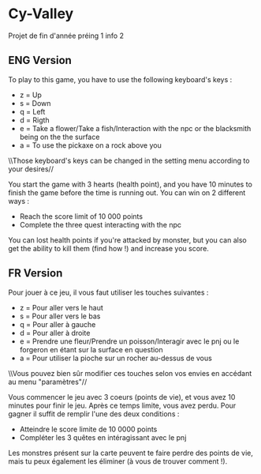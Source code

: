 # Cy-Valley
Projet de fin d'année préing 1 info 2


ENG Version
------------
To play to this game, you have to use the following keyboard's keys :
- z = Up
- s = Down
- q = Left
- d = Rigth
- e = Take a flower/Take a fish/Interaction with the npc or the blacksmith being on the the surface
- a  = To use the pickaxe on a rock above you

\\\Those keyboard's keys can be changed in the setting menu according to your desires//


You start the game with 3 hearts (health point), and you have 10 minutes to finish the game before the time is running out. You can win on 2 different ways : 
- Reach the score limit of 10 000 points
- Complete the three quest interacting with the npc
                                  
You can lost health points if you're attacked by monster, but you can also get the ability to kill them (find how !) and increase you score.          
          
FR Version
-----------
Pour jouer à ce jeu, il vous faut utiliser les touches suivantes :
- z = Pour aller vers le haut
- s = Pour aller vers le bas
- q = Pour aller à gauche
- d = Pour aller à droite
- e = Prendre une fleur/Prendre un poisson/Interagir avec le pnj ou le forgeron en étant sur la surface en question
- a = Pour utiliser la pioche sur un rocher au-dessus de vous

\\\Vous pouvez bien sûr modifier ces touches selon vos envies en accédant au menu "paramètres"//


Vous commencer le jeu avec 3 coeurs (points de vie), et vous avez 10 minutes pour finir le jeu. Après ce temps limite, vous avez perdu. 
Pour gagner il suffit de remplir l'une des deux conditions : 
- Atteindre le score limite de 10 0000 points
- Compléter les 3 quêtes en intéragissant avec le pnj
                                                             
Les monstres présent sur la carte peuvent te faire perdre des points de vie, mais tu peux également les éliminer (à vous de trouver comment !).
